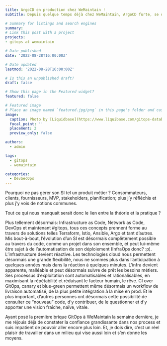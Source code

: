 ```yaml
---
title: ArgoCD en production chez WeMaintain !
subtitle: Depuis quelque temps déjà chez WeMaintain, ArgoCD furte, se diffusant les projets par projets. Depuis ce lundi, il est désormais utilisé pour les applications de production ! Mais jusqu'à quel point ?

# Summary for listings and search engines
summary: 
# Link this post with a project
projects:
- gitops at wemaintain

# Date published
date: '2022-08-28T16:00:00Z'

# Date updated
lastmod: '2022-08-28T16:00:00Z'

# Is this an unpublished draft?
draft: false

# Show this page in the Featured widget?
featured: false

# Featured image
# Place an image named `featured.jpg/png` in this page's folder and customize its options here.
image:
  caption: Photo by [Liquidbase](https://www.liquibase.com/gitops-database)
  focal_point: ''
  placement: 2
  preview_only: false

authors:
  - admin

tags:
  - gitops
  - wemaintain

categories:
  - DevSecOps
---
```


Pourquoi ne pas gérer son SI tel un produit métier ?
Consommateurs, clients, fournisseurs, MVP, stakeholders, planification; plus j’y réfléchis et plus j’y vois de notions communes.

Tout ce qui nous manquait serait donc le lien entre la théorie et la pratique ?

Plus tellement désormais: Infrastructure as Code, Network as Code, DevOps et maintenant #gitops, tous ces concepts prennent forme au travers de solutions telles Terraform, Istio, Ansible, Argo et tant d’autres. 
Mis bout-à-bout, l’évolution d’un SI est désormais complètement possible au travers du code, comme un projet dans son ensemble, et peut lui-même être sujet à de l’automatisation de son déploiement (InfraOps donc? :p). L’infrastructure devient réactive. Les technologies cloud nous permettent désormais une grande flexibilité, nous ne sommes plus dans l’anticipation à quelques années mais dans la réaction à quelques minutes. L’infra devient apparente, malléable et peut désormais suivre de prêt les besoins métiers.
Ses processus d’exploitation sont automatisables et rationalisables, en maximisant la répétabilité et réduisant le facteur humain, le rêve. CI over GitOps, canary et blue-green permettent même désormais un workflow  de livraison automatisé, de la plus petite intégration à la mise en prod.
Et le plus important, d’autres personnes ont désormais cette possibilité de consulter ce “nouveau” code, d’y contribuer, de le questionner et d’y apporter une vision fraîche, naïve, vitale.

Ayant posé la première brique GitOps à WeMaintain la semaine dernière, je me réjouis déjà de constater la confiance grandissante dans nos process et suis impatient de pouvoir aller encore plus loin. Et, je dois dire, c’est un réel plaisir de travailler dans un milieu qui vise aussi loin et s’en donne les moyens.